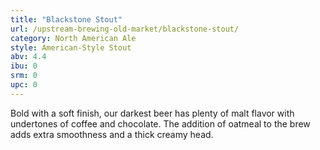 ```yaml
---
title: "Blackstone Stout"
url: /upstream-brewing-old-market/blackstone-stout/
category: North American Ale
style: American-Style Stout
abv: 4.4
ibu: 0
srm: 0
upc: 0
---
```

Bold with a soft finish, our darkest beer has plenty of malt flavor with undertones of coffee and chocolate. The addition of oatmeal to the brew adds extra smoothness and a thick creamy head.
